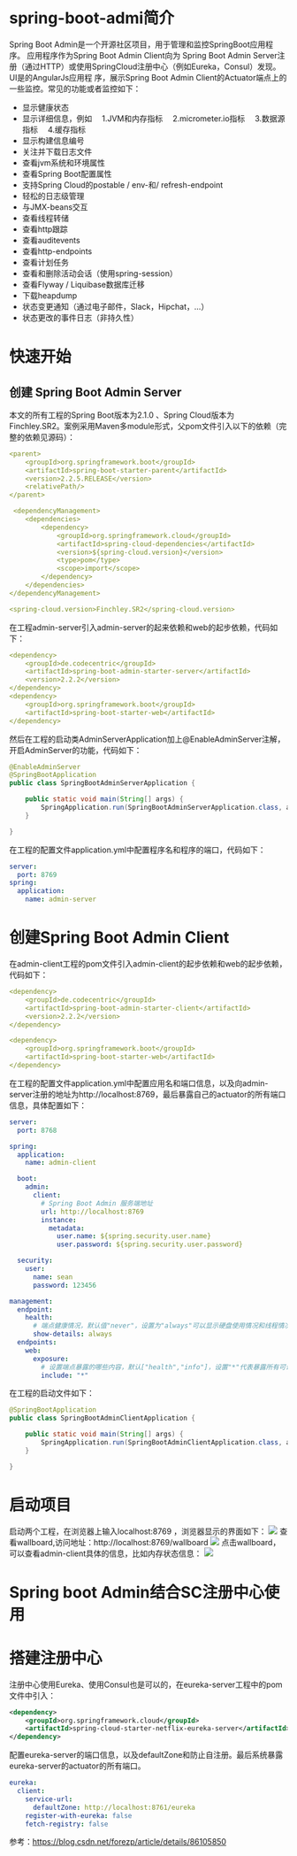 # spring-boot-admi简介
Spring Boot Admin是一个开源社区项目，用于管理和监控SpringBoot应用程序。 应用程序作为Spring Boot Admin Client向为
Spring Boot Admin Server注册（通过HTTP）或使用SpringCloud注册中心（例如Eureka，Consul）发现。 UI是的AngularJs应用程
序，展示Spring Boot Admin Client的Actuator端点上的一些监控。常见的功能或者监控如下：
- 显示健康状态
- 显示详细信息，例如
&emsp;1.JVM和内存指标
&emsp;2.micrometer.io指标
&emsp;3.数据源指标
&emsp;4.缓存指标
- 显示构建信息编号
- 关注并下载日志文件
- 查看jvm系统和环境属性
- 查看Spring Boot配置属性
- 支持Spring Cloud的postable / env-和/ refresh-endpoint
- 轻松的日志级管理
- 与JMX-beans交互
- 查看线程转储
- 查看http跟踪
- 查看auditevents
- 查看http-endpoints
- 查看计划任务
- 查看和删除活动会话（使用spring-session）
- 查看Flyway / Liquibase数据库迁移
- 下载heapdump
- 状态变更通知（通过电子邮件，Slack，Hipchat，…）
- 状态更改的事件日志（非持久性）

# 快速开始
## 创建 Spring Boot Admin Server
本文的所有工程的Spring Boot版本为2.1.0 、Spring Cloud版本为Finchley.SR2。案例采用Maven多module形式，父pom文件引入以下的依赖（完整的依赖见源码）：
```yaml
<parent>
    <groupId>org.springframework.boot</groupId>
    <artifactId>spring-boot-starter-parent</artifactId>
    <version>2.2.5.RELEASE</version>
    <relativePath/>
</parent>

 <dependencyManagement>
    <dependencies>
        <dependency>
            <groupId>org.springframework.cloud</groupId>
            <artifactId>spring-cloud-dependencies</artifactId>
            <version>${spring-cloud.version}</version>
            <type>pom</type>
            <scope>import</scope>
        </dependency>
    </dependencies>
</dependencyManagement>

<spring-cloud.version>Finchley.SR2</spring-cloud.version>
```
在工程admin-server引入admin-server的起来依赖和web的起步依赖，代码如下：
```yaml
<dependency>
    <groupId>de.codecentric</groupId>
    <artifactId>spring-boot-admin-starter-server</artifactId>
    <version>2.2.2</version>
</dependency>
<dependency>
    <groupId>org.springframework.boot</groupId>
    <artifactId>spring-boot-starter-web</artifactId>
</dependency>
```
然后在工程的启动类AdminServerApplication加上@EnableAdminServer注解，开启AdminServer的功能，代码如下：
```java
@EnableAdminServer
@SpringBootApplication
public class SpringBootAdminServerApplication {

    public static void main(String[] args) {
        SpringApplication.run(SpringBootAdminServerApplication.class, args);
    }

}
```
在工程的配置文件application.yml中配置程序名和程序的端口，代码如下：
```yaml
server:
  port: 8769
spring:
  application:
    name: admin-server
```

# 创建Spring Boot Admin Client
在admin-client工程的pom文件引入admin-client的起步依赖和web的起步依赖，代码如下：
```yaml
<dependency>
    <groupId>de.codecentric</groupId>
    <artifactId>spring-boot-admin-starter-client</artifactId>
    <version>2.2.2</version>
</dependency>

<dependency>
    <groupId>org.springframework.boot</groupId>
    <artifactId>spring-boot-starter-web</artifactId>
</dependency>
```
在工程的配置文件application.yml中配置应用名和端口信息，以及向admin-server注册的地址为http://localhost:8769，最后暴露自己的actuator的所有端口信息，具体配置如下：
```yaml
server:
  port: 8768

spring:
  application:
    name: admin-client

  boot:
    admin:
      client:
        # Spring Boot Admin 服务端地址
        url: http://localhost:8769
        instance:
          metadata:
            user.name: ${spring.security.user.name}
            user.password: ${spring.security.user.password}

  security:
    user:
      name: sean
      password: 123456

management:
  endpoint:
    health:
      # 端点健康情况，默认值"never"，设置为"always"可以显示硬盘使用情况和线程情况
      show-details: always
  endpoints:
    web:
      exposure:
        # 设置端点暴露的哪些内容，默认["health","info"]，设置"*"代表暴露所有可访问的端点
        include: "*"
```
在工程的启动文件如下：
```java
@SpringBootApplication
public class SpringBootAdminClientApplication {

    public static void main(String[] args) {
        SpringApplication.run(SpringBootAdminClientApplication.class, args);
    }

}
```

# 启动项目
启动两个工程，在浏览器上输入localhost:8769 ，浏览器显示的界面如下：
![](./images/admin-server.png)
查看wallboard,访问地址：http://localhost:8769/wallboard
![](./images/admin-wallboard.png)
点击wallboard，可以查看admin-client具体的信息，比如内存状态信息：
![](./images/admin-wallboard-1.png)

# Spring boot Admin结合SC注册中心使用
# 搭建注册中心
注册中心使用Eureka、使用Consul也是可以的，在eureka-server工程中的pom文件中引入：
```xml
<dependency>
    <groupId>org.springframework.cloud</groupId>
    <artifactId>spring-cloud-starter-netflix-eureka-server</artifactId>
</dependency>
```
配置eureka-server的端口信息，以及defaultZone和防止自注册。最后系统暴露eureka-server的actuator的所有端口。
```yaml
eureka:
  client:
    service-url:
      defaultZone: http://localhost:8761/eureka
    register-with-eureka: false
    fetch-registry: false
```
参考：https://blog.csdn.net/forezp/article/details/86105850